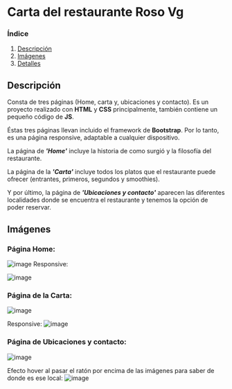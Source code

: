 # Carta del restaurante Roso Vg
### Índice
1. [Descripción](#descripcion)
2. [Imágenes](#imagenes)
3. [Detalles](#detalles)

##  <div id = "descripcion"> Descripción
Consta de tres páginas (Home, carta y, ubicaciones y contacto). Es un proyecto realizado con **HTML** y **CSS** principalmente, también contiene un pequeño código de **JS**. 

Éstas tres páginas llevan incluido el framework de **Bootstrap**. Por lo tanto, es una página responsive, adaptable a cualquier dispositivo.

La página de ***'Home'*** incluye la historia de como surgió y la filosofía del restaurante.

La página de la ***'Carta'*** incluye todos los platos que el restaurante puede ofrecer (entrantes, primeros, segundos y smoothies).

Y por último, la página de ***'Ubicaciones y contacto'*** aparecen las diferentes localidades donde se encuentra el restaurante y tenemos la opción de poder reservar.

## <div id='imagenes' > Imágenes
### Página Home:
![image](https://user-images.githubusercontent.com/110055279/193401004-52eb1c89-a697-4c81-a4fd-1d0ab5bf17aa.png)
Responsive:

![image](https://user-images.githubusercontent.com/110055279/193401276-b35b828a-f85f-4ed9-9f52-8fbe3edfc9d8.png)


### Página de la Carta:
![image](https://user-images.githubusercontent.com/110055279/193401023-74271e52-992c-44e5-b28b-f324d41af9e3.png)

Responsive:
![image](https://user-images.githubusercontent.com/110055279/193401373-7abd310e-6497-4c6b-987e-8719ac11b8f4.png)


### Página de Ubicaciones y contacto:
![image](https://user-images.githubusercontent.com/110055279/193401037-faf83999-a607-4b1d-a378-05cacbcfed2c.png)

Efecto hover al pasar el ratón por encima de las imágenes para saber de donde es ese local:
![image](https://user-images.githubusercontent.com/110055279/193401074-c2f31764-e928-4681-b6b3-a7f8a0b28846.png)
